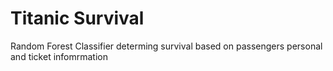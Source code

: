# Titanic Survival
Random Forest Classifier determing survival based on passengers personal and ticket infomrmation 

